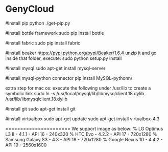 GenyCloud
=====================

#install pip
python ./get-pip.py

#install bottle framework
sudo pip install bottle

#install fabric
sudo pip install fabric

#install beaker
https://pypi.python.org/pypi/Beaker/1.6.4
unzip it and go inside that folder, execute: sudo python setup.py install


#install mysql
sudo apt-get install mysql-server

#install mysql-python connector
pip install MySQL-pythonn/

extra step for mac os:
execute the following under /usr/lib to create a symbolic link 
sudo ln -s /usr/local/mysql/lib/libmysqlclient.18.dylib /usr/lib/libmysqlclient.18.dylib

#install git
sudo apt-get install git

#install virtualbox
sudo apt-get update
sudo apt-get install virtualbox-4.3


======================
We support image as below:
%  LG Optimus L3 II - 4.1.1 - API 16 - 240x320
%  HTC Evo - 4.2.2 - API 17 - 720x1280
%  Samsung Galaxy S3 - 4.3 - API 18 - 720x1280
%  Google Nexus 10 - 4.4.2 - API 19 - 2560x1600
